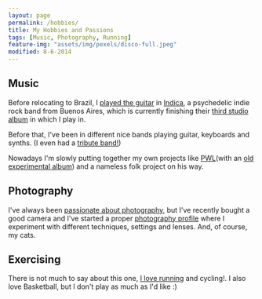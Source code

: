 ```yaml
---
layout: page
permalink: /hobbies/
title: My Hobbies and Passions
tags: [Music, Photography, Running]
feature-img: "assets/img/pexels/disco-full.jpeg"
modified: 8-6-2014
---
```


## Music

Before relocating to Brazil, I <a href="http://www.youtube.com/watch?v=PFAR_xIx7rk" target="_blank" markdown="0">played the guitar</a> in <a markdown="0" href="http://indicaoficial.bandcamp.com/" target="_blank">Indica</a>, a psychedelic indie rock band from Buenos Aires, which is currently finishing their <a markdown="0" target="_blank" href="http://www.youtube.com/watch?v=6wnjNq6JovY">third studio album</a> in which I play in.

Before that, I've been in different nice bands playing guitar, keyboards and synths. (I even had a <a markdown="0" href="http://www.youtube.com/watch?v=yiqSuhgMTuE" target="_blank">tribute band!</a>)

Nowadays I'm slowly putting together my own projects like <a href="https://soundcloud.com/pwlmusic" target="_blank" markdown="0">PWL</a>(with an <a markdown="0" target="_blank" href="http://pablofabregat.bandcamp.com/">old experimental album</a>) and a nameless folk project on his way.

## Photography

I've always been <a markdown="0" href="http://pfabregat.deviantart.com/gallery/" target="_blank">passionate about photography</a>, but I've recently bought a good camera and I've started a proper <a markdown="0" href="http://behance.net/pablitt/" target="_blank">photography profile</a> where I experiment with different techniques, settings and lenses. And, of course, my cats.

## Exercising

There is not much to say about this one, <a target="_blank" markdown="0" href="http://runkeeper.com/user/pablitt/profile">I love running</a> and cycling!. I also love Basketball, but I don't play as much as I'd like :)
